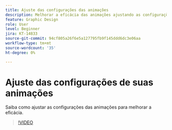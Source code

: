 ```yaml
---
title: Ajuste das configurações das animações
description: Melhorar a eficácia das animações ajustando as configurações
feature: Graphic Design
role: User
level: Beginner
jira: KT-14833
source-git-commit: 94cf805a26f6e5a127795fb9f145ddd6dc3e06aa
workflow-type: tm+mt
source-wordcount: '35'
ht-degree: 0%

---
```


# Ajuste das configurações de suas animações

Saiba como ajustar as configurações das animações para melhorar a eficácia.

>[!VIDEO](https://video.tv.adobe.com/v/3426977?quality=12&learn=on&hidetitle=true)
